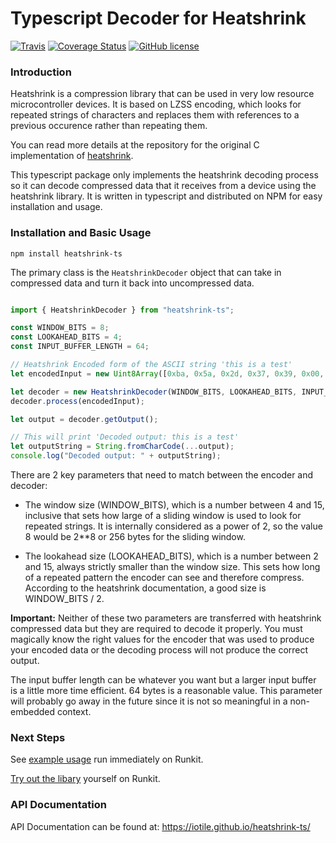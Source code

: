 # Typescript Decoder for Heatshrink

[![Travis](https://img.shields.io/travis/iotile/heatshrink-ts.svg)](https://travis-ci.org/iotile/heatshrink-ts)
[![Coverage Status](https://coveralls.io/repos/github/iotile/heatshrink-ts/badge.svg?branch=master)](https://coveralls.io/github/iotile/heatshrink-ts?branch=master)
[![GitHub license](https://img.shields.io/github/license/iotile/heatshrink-ts.svg)](https://github.com/iotile/heatshrink-ts/blob/master/LICENSE)

### Introduction

Heatshrink is a compression library that can be used in very low resource microcontroller devices.  It is based on LZSS encoding, which 
looks for repeated strings of characters and replaces them with references to a previous occurence rather than repeating them.

You can read more details at the repository for the original C implementation of [heatshrink](https://github.com/atomicobject/heatshrink/).

This typescript package only implements the heatshrink decoding process so it can decode compressed data that it receives from
a device using the heatshrink library.  It is written in typescript and distributed on NPM for easy installation and usage.

### Installation and Basic Usage

```shell
npm install heatshrink-ts
```

The primary class is the `HeatshrinkDecoder` object that can take in compressed data and turn it back into uncompressed data.

```typescript

import { HeatshrinkDecoder } from "heatshrink-ts";

const WINDOW_BITS = 8;
const LOOKAHEAD_BITS = 4;
const INPUT_BUFFER_LENGTH = 64;

// Heatshrink Encoded form of the ASCII string 'this is a test'
let encodedInput = new Uint8Array([0xba, 0x5a, 0x2d, 0x37, 0x39, 0x00, 0x08, 0xac, 0x32, 0x0b, 0xa5, 0x96, 0xe7, 0x74]);

let decoder = new HeatshrinkDecoder(WINDOW_BITS, LOOKAHEAD_BITS, INPUT_BUFFER_LENGTH);
decoder.process(encodedInput);

let output = decoder.getOutput();

// This will print 'Decoded output: this is a test'
let outputString = String.fromCharCode(...output);
console.log("Decoded output: " + outputString);
```

There are 2 key parameters that need to match between the encoder and decoder:

 - The window size (WINDOW_BITS), which is a number between 4 and 15, inclusive
   that sets how large of a sliding window is used to look for repeated strings.
   It is internally considered as a power of 2, so the value 8 would be 2**8 or
   256 bytes for the sliding window.
 
 - The lookahead size (LOOKAHEAD_BITS), which is a number between 2 and 15, always
   strictly smaller than the window size.  This sets how long of a repeated pattern
   the encoder can see and therefore compress.  According to the heatshrink
   documentation, a good size is WINDOW_BITS / 2.
 
**Important:** Neither of these two parameters are transferred with heatshrink compressed
data but they are required to decode it properly.  You must magically know the
right values for the encoder that was used to produce your encoded data or the
decoding process will not produce the correct output.

The input buffer length can be whatever you want but a larger input buffer is
a little more time efficient.  64 bytes is a reasonable value.  This parameter
will probably go away in the future since it is not so meaningful in a
non-embedded context.

### Next Steps

See [example usage](https://runkit.com/timburke/runkit-npm-heatshrink-ts-example-1) run
immediately on Runkit.

[Try out the libary](https://npm.runkit.com/heatshrink-ts) yourself on Runkit.

### API Documentation

API Documentation can be found at: https://iotile.github.io/heatshrink-ts/
